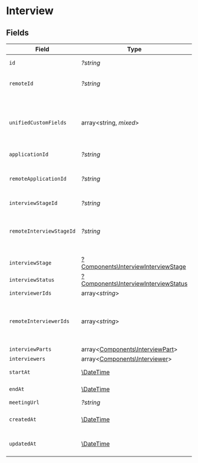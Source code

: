 # Interview


## Fields

| Field                                                                                        | Type                                                                                         | Required                                                                                     | Description                                                                                  | Example                                                                                      |
| -------------------------------------------------------------------------------------------- | -------------------------------------------------------------------------------------------- | -------------------------------------------------------------------------------------------- | -------------------------------------------------------------------------------------------- | -------------------------------------------------------------------------------------------- |
| `id`                                                                                         | *?string*                                                                                    | :heavy_minus_sign:                                                                           | Unique identifier                                                                            | 8187e5da-dc77-475e-9949-af0f1fa4e4e3                                                         |
| `remoteId`                                                                                   | *?string*                                                                                    | :heavy_minus_sign:                                                                           | Provider's unique identifier                                                                 | 8187e5da-dc77-475e-9949-af0f1fa4e4e3                                                         |
| `unifiedCustomFields`                                                                        | array<string, *mixed*>                                                                       | :heavy_minus_sign:                                                                           | Custom Unified Fields configured in your StackOne project                                    | {<br/>"my_project_custom_field_1": "REF-1236",<br/>"my_project_custom_field_2": "some other value"<br/>} |
| `applicationId`                                                                              | *?string*                                                                                    | :heavy_minus_sign:                                                                           | N/A                                                                                          |                                                                                              |
| `remoteApplicationId`                                                                        | *?string*                                                                                    | :heavy_minus_sign:                                                                           | Provider's unique identifier of the application                                              | e3cb75bf-aa84-466e-a6c1-b8322b257a48                                                         |
| `interviewStageId`                                                                           | *?string*                                                                                    | :heavy_minus_sign:                                                                           | N/A                                                                                          |                                                                                              |
| `remoteInterviewStageId`                                                                     | *?string*                                                                                    | :heavy_minus_sign:                                                                           | Provider's unique identifier of the interview stage                                          | e3cb75bf-aa84-466e-a6c1-b8322b257a48                                                         |
| `interviewStage`                                                                             | [?Components\InterviewInterviewStage](../../Models/Components/InterviewInterviewStage.md)    | :heavy_minus_sign:                                                                           | N/A                                                                                          |                                                                                              |
| `interviewStatus`                                                                            | [?Components\InterviewInterviewStatus](../../Models/Components/InterviewInterviewStatus.md)  | :heavy_minus_sign:                                                                           | N/A                                                                                          |                                                                                              |
| `interviewerIds`                                                                             | array<*string*>                                                                              | :heavy_minus_sign:                                                                           | N/A                                                                                          |                                                                                              |
| `remoteInterviewerIds`                                                                       | array<*string*>                                                                              | :heavy_minus_sign:                                                                           | Provider's unique identifiers of the interviewers                                            | [<br/>"e3cb75bf-aa84-466e-a6c1-b8322b257a48",<br/>"e3cb75bf-aa84-466e-a6c1-b8322b257a48"<br/>] |
| `interviewParts`                                                                             | array<[Components\InterviewPart](../../Models/Components/InterviewPart.md)>                  | :heavy_minus_sign:                                                                           | N/A                                                                                          |                                                                                              |
| `interviewers`                                                                               | array<[Components\Interviewer](../../Models/Components/Interviewer.md)>                      | :heavy_minus_sign:                                                                           | N/A                                                                                          |                                                                                              |
| `startAt`                                                                                    | [\DateTime](https://www.php.net/manual/en/class.datetime.php)                                | :heavy_minus_sign:                                                                           | Interview start date                                                                         | 2021-01-01T01:01:01.000Z                                                                     |
| `endAt`                                                                                      | [\DateTime](https://www.php.net/manual/en/class.datetime.php)                                | :heavy_minus_sign:                                                                           | Interview end date                                                                           | 2021-01-01T01:01:01.000Z                                                                     |
| `meetingUrl`                                                                                 | *?string*                                                                                    | :heavy_minus_sign:                                                                           | N/A                                                                                          |                                                                                              |
| `createdAt`                                                                                  | [\DateTime](https://www.php.net/manual/en/class.datetime.php)                                | :heavy_minus_sign:                                                                           | Interview created date                                                                       | 2021-01-01T01:01:01.000Z                                                                     |
| `updatedAt`                                                                                  | [\DateTime](https://www.php.net/manual/en/class.datetime.php)                                | :heavy_minus_sign:                                                                           | Interview updated date                                                                       | 2021-01-01T01:01:01.000Z                                                                     |